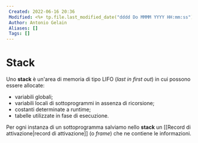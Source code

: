 ```yaml
---
 Created: 2022-06-16 20:36
 Modified: <%+ tp.file.last_modified_date("dddd Do MMMM YYYY HH:mm:ss") %>
 Author: Antonio Gelain
 Aliases: []
 Tags: []
---
```


# Stack
Uno **stack** è un'area di memoria di tipo LIFO (*last in first out*) in cui possono essere allocate:
- variabili globali;
- variabili locali di sottoprogrammi in assenza di ricorsione;
- costanti determinate a runtime;
- tabelle utilizzate in fase di esecuzione.

Per ogni instanza di un sottoprogramma salviamo nello **stack** un [[Record di attivazione|record di attivazione]] (o *frame*) che ne contiene le informazioni.
